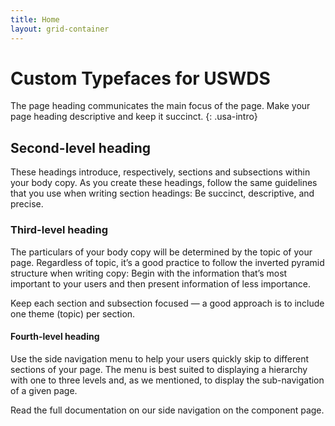 ```yaml
---
title: Home
layout: grid-container
---
```


# Custom Typefaces for USWDS

The page heading communicates the main focus of the page. Make your
page heading descriptive and keep it succinct.
{: .usa-intro}

## Second-level heading

These headings introduce, respectively, sections and subsections
within your body copy. As you create these headings, follow the same
guidelines that you use when writing section headings: Be succinct,
descriptive, and precise.

### Third-level heading

The particulars of your body copy will be determined by the topic of
your page. Regardless of topic, it’s a good practice to follow the
inverted pyramid structure when writing copy: Begin with the
information that’s most important to your users and then present
information of less importance.

Keep each section and subsection focused — a good approach is to
include one theme (topic) per section.

#### Fourth-level heading

Use the side navigation menu to help your users quickly skip to
different sections of your page. The menu is best suited to
displaying a hierarchy with one to three levels and, as we
mentioned, to display the sub-navigation of a given page.

Read the full documentation on our side navigation on the component
page.